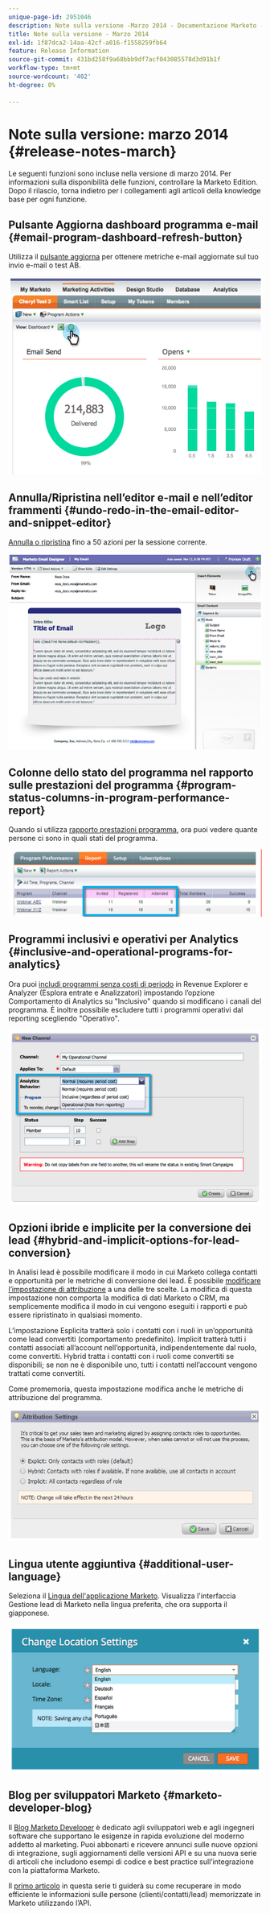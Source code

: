 ```yaml
---
unique-page-id: 2951046
description: Note sulla versione -Marzo 2014 - Documentazione Marketo - Documentazione del prodotto
title: Note sulla versione - Marzo 2014
exl-id: 1f87dca2-14aa-42cf-a016-f1558259fb64
feature: Release Information
source-git-commit: 431bd258f9a68bbb9df7acf043085578d3d91b1f
workflow-type: tm+mt
source-wordcount: '402'
ht-degree: 0%

---
```


# Note sulla versione: marzo 2014 {#release-notes-march}

Le seguenti funzioni sono incluse nella versione di marzo 2014. Per informazioni sulla disponibilità delle funzioni, controllare la Marketo Edition. Dopo il rilascio, torna indietro per i collegamenti agli articoli della knowledge base per ogni funzione.

## Pulsante Aggiorna dashboard programma e-mail {#email-program-dashboard-refresh-button}

Utilizza il [pulsante aggiorna](/help/marketo/product-docs/email-marketing/email-programs/email-program-data/use-the-email-program-dashboard.md) per ottenere metriche e-mail aggiornate sul tuo invio e-mail o test AB.

![](assets/image2014-9-22-11-3a35-3a15.png)

## Annulla/Ripristina nell’editor e-mail e nell’editor frammenti {#undo-redo-in-the-email-editor-and-snippet-editor}

[Annulla o ripristina](/help/marketo/product-docs/email-marketing/general/email-editor-2/edit-elements-in-an-email.md) fino a 50 azioni per la sessione corrente.

![](assets/image2014-9-22-11-3a35-3a40.png)

## Colonne dello stato del programma nel rapporto sulle prestazioni del programma {#program-status-columns-in-program-performance-report}

Quando si utilizza [rapporto prestazioni programma](/help/marketo/product-docs/core-marketo-concepts/programs/program-performance-report/add-program-status-columns-to-a-program-report.md), ora puoi vedere quante persone ci sono in quali stati del programma.

![](assets/image2014-9-22-11-3a36-3a13.png)

## Programmi inclusivi e operativi per Analytics {#inclusive-and-operational-programs-for-analytics}

Ora puoi [includi programmi senza costi di periodo](/help/marketo/product-docs/reporting/revenue-cycle-analytics/program-analytics/make-a-program-without-a-period-cost-available-in-revenue-explorer-and-analyzers.md) in Revenue Explorer e Analyzer (Esplora entrate e Analizzatori) impostando l’opzione Comportamento di Analytics su &quot;Inclusivo&quot; quando si modificano i canali del programma. È inoltre possibile escludere tutti i programmi operativi dal reporting scegliendo &quot;Operativo&quot;.

![](assets/image2014-9-22-11-3a36-3a32.png)

## Opzioni ibride e implicite per la conversione dei lead {#hybrid-and-implicit-options-for-lead-conversion}

In Analisi lead è possibile modificare il modo in cui Marketo collega contatti e opportunità per le metriche di conversione dei lead. È possibile [modificare l’impostazione di attribuzione](/help/marketo/product-docs/administration/settings/change-attribution-settings-for-analytics.md) a una delle tre scelte. La modifica di questa impostazione non comporta la modifica di dati Marketo o CRM, ma semplicemente modifica il modo in cui vengono eseguiti i rapporti e può essere ripristinato in qualsiasi momento.

L’impostazione Esplicita tratterà solo i contatti con i ruoli in un’opportunità come lead convertiti (comportamento predefinito). Implicit tratterà tutti i contatti associati all’account nell’opportunità, indipendentemente dal ruolo, come convertiti. Hybrid tratta i contatti con i ruoli come convertiti se disponibili; se non ne è disponibile uno, tutti i contatti nell’account vengono trattati come convertiti.

Come promemoria, questa impostazione modifica anche le metriche di attribuzione del programma.

![](assets/image2014-9-22-11-3a36-3a51.png)

## Lingua utente aggiuntiva {#additional-user-language}

Seleziona il [Lingua dell&#39;applicazione Marketo](/help/marketo/product-docs/administration/settings/select-your-language-locale-and-time-zone.md). Visualizza l&#39;interfaccia Gestione lead di Marketo nella lingua preferita, che ora supporta il giapponese.

![](assets/image2014-9-22-11-3a37-3a14.png)

## Blog per sviluppatori Marketo {#marketo-developer-blog}

Il [Blog Marketo Developer](https://developers.marketo.com/blog/) è dedicato agli sviluppatori web e agli ingegneri software che supportano le esigenze in rapida evoluzione del moderno addetto al marketing. Puoi abbonarti e ricevere annunci sulle nuove opzioni di integrazione, sugli aggiornamenti delle versioni API e su una nuova serie di articoli che includono esempi di codice e best practice sull’integrazione con la piattaforma Marketo.

Il [primo articolo](https://developers.marketo.com/blog/retrieving-customer-and-prospect-information-from-marketo-using-the-api/) in questa serie ti guiderà su come recuperare in modo efficiente le informazioni sulle persone (clienti/contatti/lead) memorizzate in Marketo utilizzando l’API.
